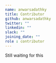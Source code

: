 ```yaml
---
name: anwarsadathky
title: Contributor
github: anwarsadathky
twitter: ""
linkedin: ""
slack: ""
joining_date: ""
role : contributor
---
```


Still waiting for this
